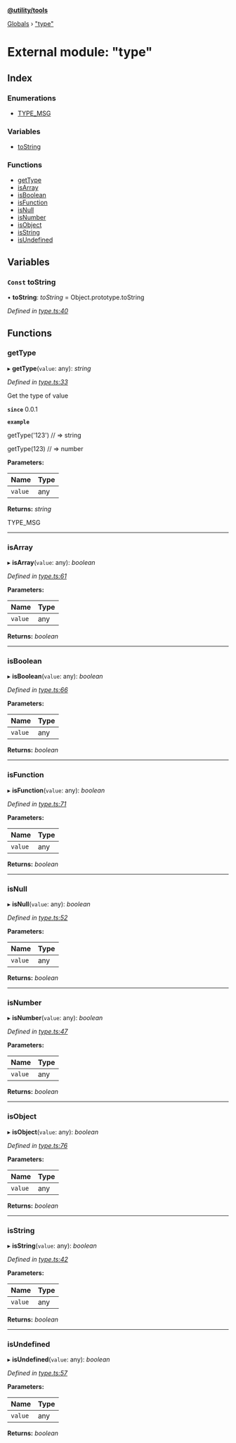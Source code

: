 **[@utility/tools](../README.md)**

[Globals](../globals.md) › ["type"](_type_.md)

# External module: "type"

## Index

### Enumerations

* [TYPE_MSG](../enums/_type_.type_msg.md)

### Variables

* [toString](_type_.md#const-tostring)

### Functions

* [getType](_type_.md#gettype)
* [isArray](_type_.md#isarray)
* [isBoolean](_type_.md#isboolean)
* [isFunction](_type_.md#isfunction)
* [isNull](_type_.md#isnull)
* [isNumber](_type_.md#isnumber)
* [isObject](_type_.md#isobject)
* [isString](_type_.md#isstring)
* [isUndefined](_type_.md#isundefined)

## Variables

### `Const` toString

• **toString**: *toString* =  Object.prototype.toString

*Defined in [type.ts:40](https://github.com/Wimjiang/utility/blob/fefcd28/src/type.ts#L40)*

## Functions

###  getType

▸ **getType**(`value`: any): *string*

*Defined in [type.ts:33](https://github.com/Wimjiang/utility/blob/fefcd28/src/type.ts#L33)*

Get the type of value

**`since`** 0.0.1

**`example`** 

getType('123')
// => string

getType(123)
// => number

**Parameters:**

Name | Type |
------ | ------ |
`value` | any |

**Returns:** *string*

TYPE_MSG

___

###  isArray

▸ **isArray**(`value`: any): *boolean*

*Defined in [type.ts:61](https://github.com/Wimjiang/utility/blob/fefcd28/src/type.ts#L61)*

**Parameters:**

Name | Type |
------ | ------ |
`value` | any |

**Returns:** *boolean*

___

###  isBoolean

▸ **isBoolean**(`value`: any): *boolean*

*Defined in [type.ts:66](https://github.com/Wimjiang/utility/blob/fefcd28/src/type.ts#L66)*

**Parameters:**

Name | Type |
------ | ------ |
`value` | any |

**Returns:** *boolean*

___

###  isFunction

▸ **isFunction**(`value`: any): *boolean*

*Defined in [type.ts:71](https://github.com/Wimjiang/utility/blob/fefcd28/src/type.ts#L71)*

**Parameters:**

Name | Type |
------ | ------ |
`value` | any |

**Returns:** *boolean*

___

###  isNull

▸ **isNull**(`value`: any): *boolean*

*Defined in [type.ts:52](https://github.com/Wimjiang/utility/blob/fefcd28/src/type.ts#L52)*

**Parameters:**

Name | Type |
------ | ------ |
`value` | any |

**Returns:** *boolean*

___

###  isNumber

▸ **isNumber**(`value`: any): *boolean*

*Defined in [type.ts:47](https://github.com/Wimjiang/utility/blob/fefcd28/src/type.ts#L47)*

**Parameters:**

Name | Type |
------ | ------ |
`value` | any |

**Returns:** *boolean*

___

###  isObject

▸ **isObject**(`value`: any): *boolean*

*Defined in [type.ts:76](https://github.com/Wimjiang/utility/blob/fefcd28/src/type.ts#L76)*

**Parameters:**

Name | Type |
------ | ------ |
`value` | any |

**Returns:** *boolean*

___

###  isString

▸ **isString**(`value`: any): *boolean*

*Defined in [type.ts:42](https://github.com/Wimjiang/utility/blob/fefcd28/src/type.ts#L42)*

**Parameters:**

Name | Type |
------ | ------ |
`value` | any |

**Returns:** *boolean*

___

###  isUndefined

▸ **isUndefined**(`value`: any): *boolean*

*Defined in [type.ts:57](https://github.com/Wimjiang/utility/blob/fefcd28/src/type.ts#L57)*

**Parameters:**

Name | Type |
------ | ------ |
`value` | any |

**Returns:** *boolean*